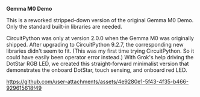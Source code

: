 __Gemma M0 Demo__

This is a reworked stripped-down version of the original Gemma M0 Demo. Only the standard built-in libraries are needed.  

CircuitPython was only at version 2.0.0 when the Gemma M0 was originally shipped. After upgrading to CircuitPython 9.2.7, the corresponding new libraries didn't seem to fit.
(This was my first time trying CircuitPython. So it could have easily been operator error instead.) 
With Grok's help driving the DotStar RGB LED, we created this straight-forward minimalist version that demonstrates the onboard DotStar, touch sensing, and onboard red LED.

https://github.com/user-attachments/assets/4e9280e1-5f43-4f35-b466-929615618f49
